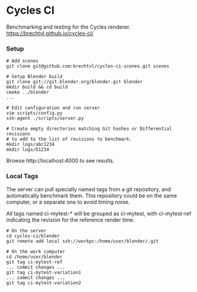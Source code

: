 # Cycles CI

Benchmarking and testing for the Cycles renderer.
https://brechtvl.github.io/cycles-ci/

### Setup

```
# Add scenes
git clone git@github.com:brechtvl/cycles-ci-scenes.git scenes

# Setup Blender build
git clone git://git.blender.org/blender.git blender
mkdir build && cd build
cmake ../blender
...

# Edit configuration and run server
vim scripts/config.py
ssh-agent ./scripts/server.py

# Create empty directories matching Git hashes or Differential revisions
# to add to the list of revisions to benchmark.
mkdir logs/abc1234
mkdir logs/D1234
```

Browse http://localhost:4000 to see results.

### Local Tags

The server can pull specially named tags from a git repository, and automatically
benchmark them. This repository could be on the same computer, or a separate one
to avoid timing noise.

All tags named ci-mytest-\* will be grouped as ci-mytest, with ci-mytest-ref
indicating the revision for the reference render time.

```
# On the server
cd cycles-ci/blender
git remote add local ssh://workpc:/home/user/blender/.git

# On the work computer
cd /home/user/blender
git tag ci-mytest-ref
... commit changes ...
git tag ci-mytest-variation1
... commit changes ...
git tag ci-mytest-variation2
```
